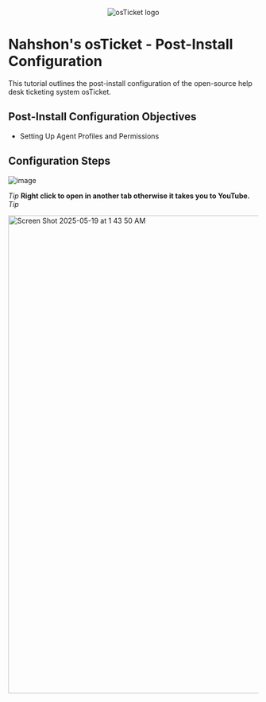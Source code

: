 <p align="center">
<img src="https://i.imgur.com/Clzj7Xs.png" alt="osTicket logo"/>
</p>

<h1>Nahshon's osTicket - Post-Install Configuration</h1>
This tutorial outlines the post-install configuration of the open-source help desk ticketing system osTicket.<br />


<h2>Post-Install Configuration Objectives</h2>

- Setting Up Agent Profiles and Permissions



<h2>Configuration Steps</h2>


![image](https://github.com/user-attachments/assets/f8c23556-c8e7-402c-9739-1de83c8ad9aa)  

*Tip* <b>Right click to open in another tab otherwise it takes you to YouTube.</b> *Tip*


<a href="https://www.youtube.com/watch?v=Wsj2O3zXPQg&t=295s">   <img width="961" alt="Screen Shot 2025-05-19 at 1 43 50 AM" src="https://github.com/user-attachments/assets/16112bb5-dd7a-44f7-acac-c3bbb31378fe" />
   
 </a>

